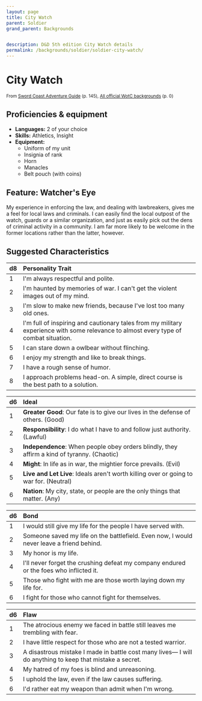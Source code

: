 ```yaml
---
layout: page
title: City Watch
parent: Soldier
grand_parent: Backgrounds


description: D&D 5th edition City Watch details
permalink: /backgrounds/soldier/soldier-city-watch/
---
```

# City Watch

<small>From <a target="_blank" href="https://dnd.wizards.com/products/tabletop-games/rpg-products/sc-adventurers-guide">Sword Coast Adventure Guide</a> (p. 145), <a target="_blank" href="https://flapkan.com/faq#What-is-the-source-All-official-WotC-backgrounds-and-how-does-it-work">All official WotC backgrounds</a> (p. 0)</small>


## Proficiencies & equipment

- **Languages:** 2 of your choice
- **Skills:** Athletics, Insight
- **Equipment:** 
  - Uniform of my unit
  - Insignia of rank
  - Horn
  - Manacles
  - Belt pouch (with coins)

## Feature: Watcher's Eye


My experience in enforcing the law, and dealing with lawbreakers, gives me a feel for local laws and criminals. I can easily find the local outpost of the watch, guards or a similar organization, and just as easily pick out the dens of criminal activity in a community. I am far more likely to be welcome in the former locations rather than the latter, however.

## Suggested Characteristics


| d8 | Personality Trait |
|:----------------------------|:------------------|
| 1 | I'm always respectful and polite. |
| 2 | I'm haunted by memories of war. I can't get the violent images out of my mind. |
| 3 | I'm slow to make new friends, because I've lost too many old ones. |
| 4 | I'm full of inspiring and cautionary tales from my military experience with some relevance to almost every type of combat situation. |
| 5 | I can stare down a owlbear without flinching. |
| 6 | I enjoy my strength and like to break things. |
| 7 | I have a rough sense of humor. |
| 8 | I approach problems head-on. A simple, direct course is the best path to a solution. |

| d6 | Ideal |
|:----------------------------|:------|
| 1 | **Greater Good**: Our fate is to give our lives in the defense of others. (Good) |
| 2 | **Responsibility**: I do what I have to and follow just authority. (Lawful) |
| 3 | **Independence**: When people obey orders blindly, they affirm a kind of tyranny. (Chaotic) |
| 4 | **Might**: In life as in war, the mightier force prevails. (Evil) |
| 5 | **Live and Let Live**: Ideals aren't worth killing over or going to war for. (Neutral) |
| 6 | **Nation**: My city, state, or people are the only things that matter. (Any) |

| d6 | Bond |
|:----------------------------|:------------------|
| 1 | I would still give my life for the people I have served with. |
| 2 | Someone saved my life on the battlefield. Even now, I would never leave a friend behind. |
| 3 | My honor is my life. |
| 4 | I'll never forget the crushing defeat my company endured or the foes who inflicted it. |
| 5 | Those who fight with me are those worth laying down my life for. |
| 6 | I fight for those who cannot fight for themselves. |

| d6 | Flaw |
|:----------------------------|:------------------|
| 1 | The atrocious enemy we faced in battle still leaves me trembling with fear. |
| 2 | I have little respect for those who are not a tested warrior. |
| 3 | A disastrous mistake I made in battle cost many lives― I will do anything to keep that mistake a secret. |
| 4 | My hatred of my foes is blind and unreasoning.  |
| 5 | I uphold the law, even if the law causes suffering. |
| 6 | I'd rather eat my weapon than admit when I'm wrong. |